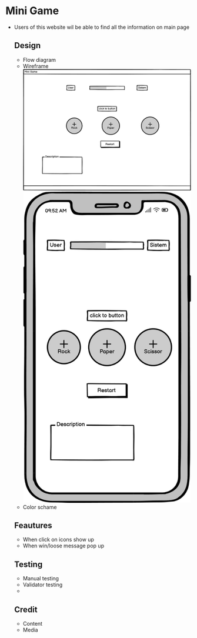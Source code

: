 # Mini Game

- Users of this website wil be able to find all the information on main page
  
  ## Design
      
           
  - Flow diagram 
  - Wireframe  ![Example Image]( documentation/Desktop.jpg )
               ![Example Image]( documentation/Phone.jpg )
  - Color schame  
  
                 

  ## Feautures

  - When click on icons show up
  - When win/loose message pop up
  
  ## Testing

  - Manual testing
  - Validator testing
  - 

  ## Credit

  - Content
  - Media 
  